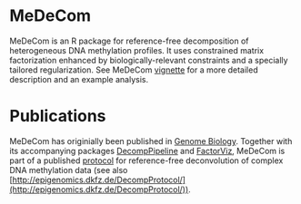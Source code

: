 # MeDeCom

MeDeCom is an R package for reference-free decomposition of heterogeneous DNA methylation profiles. 
It uses constrained matrix factorization enhanced by biologically-relevant constraints and a specially tailored regularization.
See MeDeCom [vignette](vignettes/MeDeCom.md) for a more detailed description and an example analysis.

# Publications

MeDeCom has originially been published in [Genome Biology](https://genomebiology.biomedcentral.com/articles/10.1186/s13059-017-1182-6). Together with its accompanying packages [DecompPipeline](https://github.com/CompEpigen/DecompPipeline) and [FactorViz](https://github.com/CompEpigen/FactorViz), MeDeCom is part of a published [protocol](https://www.nature.com/articles/s41596-020-0369-6) for reference-free deconvolution of complex DNA methylation data (see also [http://epigenomics.dkfz.de/DecompProtocol/](http://epigenomics.dkfz.de/DecompProtocol/)).
